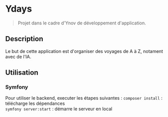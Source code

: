 # Ydays

> Projet dans le cadre d'Ynov de développement d'application.

## Description

Le but de cette application est d'organiser des voyages de A à Z, notament avec de l'IA.

## Utilisation

### Symfony

Pour utiliser le backend, executer les étapes suivantes :
`composer install` : télécharge les dépendances  
`symfony server:start` : démarre le serveur en local
